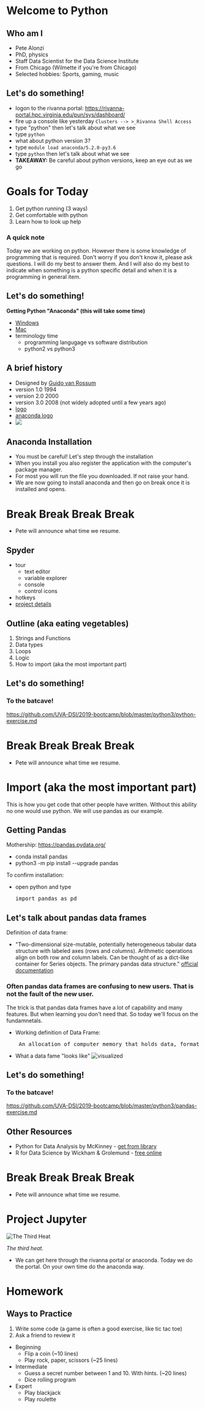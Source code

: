 # Welcome to Python

## Who am I
* Pete Alonzi
* PhD, physics
* Staff Data Scientist for the Data Science Institute
* From Chicago (Wilmette if you're from Chicago)
* Selected hobbies: Sports, gaming, music

## Let's do something!
* logon to the rivanna portal: https://rivanna-portal.hpc.virginia.edu/pun/sys/dashboard/
* fire up a console like yesterday ``` Clusters --> >_Rivanna Shell Access ```
* type "python" then let's talk about what we see
* type ``` python ```
* what about python version 3?
* type ``` module load anaconda/5.2.0-py3.6 ```
* type ``` python ``` then let's talk about what we see
* **TAKEAWAY:** Be careful about python versions, keep an eye out as we go

# Goals for Today
1. Get python running (3 ways)
2. Get comfortable with python
3. Learn how to look up help

### A quick note
Today we are working on python. However there is some knowledge of programming that is required. Don't worry if you don't know it, please ask questions. I will do my best to answer them. And I will also do my best to indicate when something is a python specific detail and when it is a programming in general item.

## Let's do something!
**Getting Python "Anaconda" (this will take some time)**
* [Windows](https://www.anaconda.com/download/#windows)
* [Mac](https://www.anaconda.com/download/#macos)
* terminology time
  * programming langugage vs software distribution
  * python2 vs python3

## A brief history
* Designed by [Guido van Rossum](https://www.google.com/search?q=google+image+search+guido+van+rossum&safe=off&rlz=1C5CHFA_enUS690US690&source=lnms&tbm=isch&sa=X&ved=0ahUKEwjE_eGK6KHdAhXrRd8KHUzBDHsQ_AUICigB&biw=1440&bih=697)
* version 1.0 1994
* version 2.0 2000
* version 3.0 2008 (not widely adopted until a few years ago)
* [logo](https://www.google.com/search?q=python+logo&safe=off&rlz=1C5CHFA_enUS690US690&source=lnms&tbm=isch&sa=X&ved=0ahUKEwi9xN-J8aHdAhVBMt8KHT-WDEEQ_AUICigB&biw=1440&bih=697)
* [anaconda logo](https://www.google.com/search?q=anaconda+logo&safe=off&rlz=1C5CHFA_enUS690US690&source=lnms&tbm=isch&sa=X&ved=0ahUKEwin88Gf8aHdAhUhiOAKHeGLBHYQ_AUICigB&biw=1440&bih=697)
* ![](https://gvanrossum.github.io/images/license.jpg)

## Anaconda Installation
* You must be careful! Let's step through the installation
* When you install you also register the application with the computer's package manager.
* For most you will run the file you downloaded. If not raise your hand.
* We are now going to install anaconda and then go on break once it is installed and opens.

# Break Break Break Break
* Pete will announce what time we resume.

## Spyder
* tour
  * text editor
  * variable explorer
  * console
  * control icons
* hotkeys
* [project details](https://docs.spyder-ide.org/projects.html)

## Outline (aka eating vegetables)
1. Strings and Functions
2. Data types
3. Loops
4. Logic
5. How to import (aka the most important part)

## Let's do something!
### To the batcave!
https://github.com/UVA-DSI/2019-bootcamp/blob/master/python3/python-exercise.md

# Break Break Break Break
* Pete will announce what time we resume.

# Import (aka the most important part)
This is how you get code that other people have written. Without this ability no one would use python. We will use pandas as our example.

## Getting Pandas
Mothership: https://pandas.pydata.org/
* conda install pandas
* python3 -m pip install --upgrade pandas

To confirm installation:
* open python and type <pre>import pandas as pd</pre>

## Let's talk about pandas data frames

Definition of data frame:
* "Two-dimensional size-mutable, potentially heterogeneous tabular data structure with labeled axes (rows and columns). Arithmetic operations align on both row and column labels. Can be thought of as a dict-like container for Series objects. The primary pandas data structure." [official documentation](https://pandas.pydata.org/pandas-docs/stable/reference/api/pandas.DataFrame.html)

### Often pandas data frames are confusing to new users. That is not the fault of the new user.

The trick is that pandas data frames have a lot of capability and many features. But when learning you don't need that. So today we'll focus on the fundamnetals.

* Working definition of Data Frame: 
    <pre> An allocation of computer memory that holds data, formatted like a spreadsheet.</pre>
* What a data fame "looks like"
    ![visualized](https://github.com/alonzi/pandas-intro/blob/master/andre.png) 

## Let's do something!
### To the batcave!
https://github.com/UVA-DSI/2019-bootcamp/blob/master/python3/pandas-exercise.md


## Other Resources
* Python for Data Analysis by McKinney - [get from library](https://search.lib.virginia.edu/catalog/u7444998)
* R for Data Science by Wickham & Grolemund - [free online](https://r4ds.had.co.nz/)

# Break Break Break Break
* Pete will announce what time we resume.

# Project Jupyter
![The Third Heat](https://github.com/UVA-DSI/2019-bootcamp/blob/master/python3/thirdheat.jpg)

*The third heat.*

* We can get here through the rivanna portal or anaconda. Today we do the portal. On your own time do the anaconda way.

# Homework
## Ways to Practice
1. Write some code (a game is often a good exercise, like tic tac toe)
2. Ask a friend to review it

* Beginning
  * Flip a coin (~10 lines)
  * Play rock, paper, scissors  (~25 lines)
* Intermediate
  * Guess a secret number between 1 and 10. With hints. (~20 lines)
  * Dice rolling program
* Expert
  * Play blackjack
  * Play roulette
